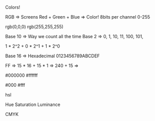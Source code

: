 Colors!


RGB => Screens Red + Green + Blue => Color!
8bits per channel
0-255

rgb(0,0,0)
rgb(255,255,255)


Base 10 => Way we count all the time
Base 2 => 0, 1, 10, 11, 100, 101, 


1 * 2^2 + 0 * 2^1 + 1 * 2^0


Base 16 => Hexadecimal 0123456789ABCDEF

FF => 15 * 16 + 15 * 1 => 240 + 15 =>

#000000
#ffffff

#000
#fff


hsl

Hue
Saturation
Luminance


CMYK